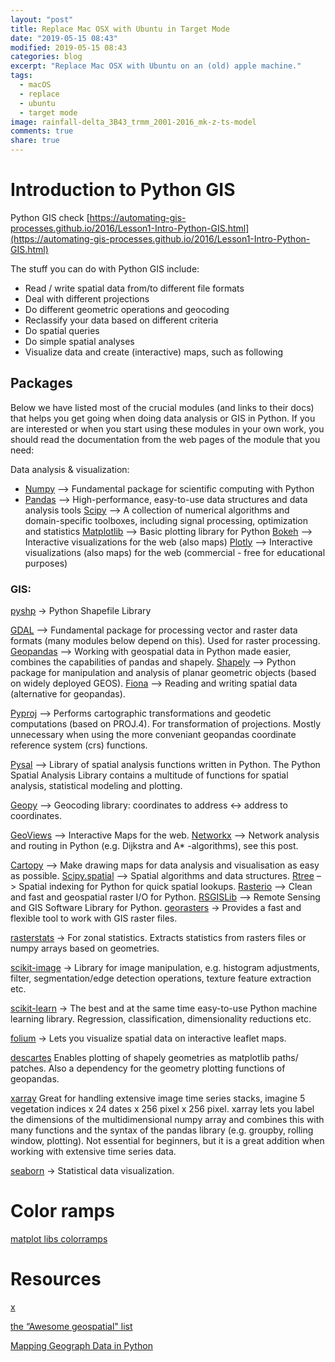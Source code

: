 ```yaml
---
layout: "post"
title: Replace Mac OSX with Ubuntu in Target Mode
date: "2019-05-15 08:43"
modified: 2019-05-15 08:43
categories: blog
excerpt: "Replace Mac OSX with Ubuntu on an (old) apple machine."
tags:
  - macOS
  - replace
  - ubuntu
  - target mode
image: rainfall-delta_3B43_trmm_2001-2016_mk-z-ts-model
comments: true
share: true
---
```


# Introduction to Python GIS

Python GIS
check [https://automating-gis-processes.github.io/2016/Lesson1-Intro-Python-GIS.html](https://automating-gis-processes.github.io/2016/Lesson1-Intro-Python-GIS.html)

The stuff you can do with Python GIS include:

- Read / write spatial data from/to different file formats
- Deal with different projections
- Do different geometric operations and geocoding
- Reclassify your data based on different criteria
- Do spatial queries
- Do simple spatial analyses
- Visualize data and create (interactive) maps, such as following


## Packages

Below we have listed most of the crucial modules (and links to their docs) that helps you get going when doing data analysis or GIS in Python. If you are interested or when you start using these modules in your own work, you should read the documentation from the web pages of the module that you need:

Data analysis & visualization:
- [Numpy](http://www.numpy.org) –> Fundamental package for scientific computing with Python
- [Pandas](http://pandas.pydata.org) –> High-performance, easy-to-use data structures and data analysis tools
[Scipy](https://www.scipy.org/about.html) –> A collection of numerical algorithms and domain-specific toolboxes, including signal processing, optimization and statistics
[Matplotlib](https://matplotlib.org) –> Basic plotting library for Python
[Bokeh](http://bokeh.pydata.org/en/latest/) –> Interactive visualizations for the web (also maps)
[Plotly](https://plot.ly/python/) –> Interactive visualizations (also maps) for the web (commercial - free for educational purposes)

### GIS:

[pyshp](https://pypi.org/project/pyshp/) -> Python Shapefile Library

[GDAL](https://www.gdal.org) –> Fundamental package for processing vector and raster data formats (many modules below depend on this). Used for raster processing.
[Geopandas](http://geopandas.org/#description) –> Working with geospatial data in Python made easier, combines the capabilities of pandas and shapely.
[Shapely](https://pypi.org/project/Shapely/) –> Python package for manipulation and analysis of planar geometric objects (based on widely deployed GEOS).
[Fiona](https://pypi.org/project/Fiona/) –> Reading and writing spatial data (alternative for geopandas).

[Pyproj](https://pypi.org/project/pyproj/) –> Performs cartographic transformations and geodetic computations (based on PROJ.4). For transformation of projections. Mostly unnecessary when using the more conveniant geopandas coordinate reference system (crs) functions.

[Pysal](https://pysal.readthedocs.io/en/latest/) –> Library of spatial analysis functions written in Python. The Python Spatial Analysis Library contains a multitude of functions for spatial analysis, statistical modeling and plotting.

[Geopy](https://geopy.readthedocs.io/en/latest/) –> Geocoding library: coordinates to address <-> address to coordinates.

[GeoViews](http://geo.holoviews.org/index.html) –> Interactive Maps for the web.
[Networkx](https://networkx.github.io/documentation/networkx-1.10/overview.html) –> Network analysis and routing in Python (e.g. Dijkstra and A* -algorithms), see this post.

[Cartopy](https://scitools.org.uk/cartopy/docs/latest/index.html) –> Make drawing maps for data analysis and visualisation as easy as possible.
[Scipy.spatial](https://docs.scipy.org/doc/scipy/reference/spatial.html) –> Spatial algorithms and data structures.
[Rtree](http://toblerity.org/rtree/) –> Spatial indexing for Python for quick spatial lookups.
[Rasterio](https://github.com/mapbox/rasterio) –> Clean and fast and geospatial raster I/O for Python.
[RSGISLib](https://www.rsgislib.org/index.html#python-documentation) –> Remote Sensing and GIS Software Library for Python.
[georasters](https://pypi.org/project/georasters/) -> Provides a fast and flexible tool to work with GIS raster files.

[rasterstats](https://pythonhosted.org/rasterstats/) -> For zonal statistics. Extracts statistics from rasters files or numpy arrays based on geometries.

[scikit-image](https://scikit-image.org) -> Library for image manipulation, e.g. histogram adjustments, filter, segmentation/edge detection operations, texture feature extraction etc.

[scikit-learn](https://scikit-learn.org/stable/) -> The best and at the same time easy-to-use Python machine learning library. Regression, classification, dimensionality reductions etc.

[folium](https://github.com/python-visualization/folium) -> Lets you visualize spatial data on interactive leaflet maps.

[descartes](https://pypi.org/project/descartes/) Enables plotting of shapely geometries as matplotlib paths/ patches. Also a dependency for the geometry plotting functions of geopandas.

[xarray](https://xarray.pydata.org/en/stable/) Great for handling extensive image time series stacks, imagine 5 vegetation indices x 24 dates x 256 pixel x 256 pixel. xarray lets you label the dimensions of the multidimensional numpy array and combines this with many functions and the syntax of the pandas library (e.g. groupby, rolling window, plotting). Not essential for beginners, but it is a great addition when working with extensive time series data.

[seaborn](https://seaborn.pydata.org) -> Statistical data visualization.

# Color ramps

[matplot libs colorramps](https://matplotlib.org/tutorials/colors/colormaps.html)

# Resources

[x](https://medium.com/@chrieke/essential-geospatial-python-libraries-5d82fcc38731)

[the “Awesome geospatial" list](https://github.com/sacridini/Awesome-Geospatial)

[Mapping Geograph Data in Python](https://towardsdatascience.com/mapping-geograph-data-in-python-610a963d2d7f)
